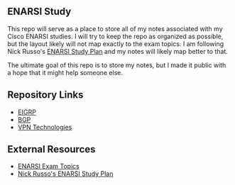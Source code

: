 ## ENARSI Study

This repo will serve as a place to store all of my notes associated with my Cisco ENARSI studies. I will try to keep the repo as organized as possible, but the layout likely will not map exactly to the exam topics. I am following Nick Russo's [ENARSI Study Plan](http://njrusmc.net/jobaid/enarsi_studyplan.xlsx) and my notes will likely map better to that. 

The ultimate goal of this repo is to store my notes, but I made it public with a hope that it might help someone else.

## Repository Links
 
* [EIGRP](eigrp/)
* [BGP](bgp/)
* [VPN Technologies](vpn/)

## External Resources

* [ENARSI Exam Topics](https://learningnetwork.cisco.com/s/enarsi-exam-topics)
* [Nick Russo's ENARSI Study Plan](http://njrusmc.net/jobaid/enarsi_studyplan.xlsx)